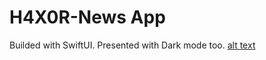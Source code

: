 # H4X0R-News App
 Builded with SwiftUI.
 Presented with Dark mode too.
 [alt text](https://raw.githubusercontent.com/Yaronmd/H4X0R-News/branch/path/to/IMG_5560.PNG)
 



